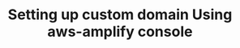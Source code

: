---
title: Setting up custom domain Using aws-amplify console
description: 'In this video we will discuss about how to create configure custom domain with your application using aws-amplify console.<br/>
As apart of this tutorial we will see how to register a domain name using aws route 53.
<br/>
Once our domain name is registered we will go head and configure with our application using domain management section provided by aws amplify console and once we have successfully registered our root domain with our application.'
banner: './banner.png'
authorIds:
  - jagadish-allakanti
href: https://www.youtube.com/watch?v=yPXzJ7uGUUE&t=1s
platforms:
  - aws amplify console
categories:
  - Pipelines
---